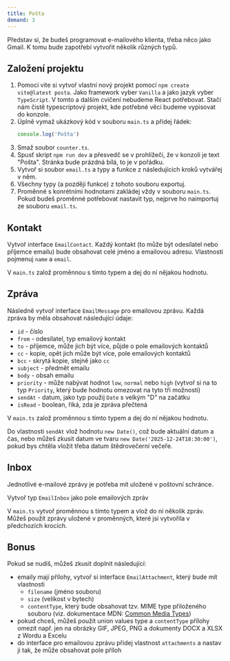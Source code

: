 ```yaml
---
title: Pošta
demand: 3
---
```


Představ si, že budeš programovat e-mailového klienta, třeba něco jako Gmail. K tomu bude zapotřebí vytvořit několik různých typů.

## Založení projektu

1. Pomocí vite si vytvoř vlastní nový projekt pomocí `npm create vite@latest posta`. Jako framework vyber `Vanilla` a jako jazyk vyber `TypeScript`. V tomto a dalším cvičení nebudeme React potřebovat. Stačí nám čistě typescriptový projekt, kde potřebné věci budeme vypisovat do konzole.
2. Úplně vymaž ukázkový kód v souboru `main.ts` a přidej řádek:
   ```ts
   console.log('Pošta')
   ```
3. Smaž soubor `counter.ts`.
4. Spusť skript `npm run dev` a přesvedč se v prohlížeči, že v konzoli je text "Pošta". Stránka bude prázdná bílá, to je v pořádku.
5. Vytvoř si soubor `email.ts` a typy a funkce z následujících kroků vytvářej v něm.
6. Všechny typy (a později funkce) z tohoto souboru exportuj.
7. Proměnné s konrétními hodnotami zakládej vždy v souboru `main.ts`. Pokud budeš proměnné potřebovat nastavit typ, nejprve ho naimportuj ze souboru `email.ts`.


## Kontakt

Vytvoř interface `EmailContact`. Každý kontakt (to může být odesílatel nebo příjemce emailu) bude obsahovat celé jméno a emailovou adresu. Vlastnosti pojmenuj `name` a `email`.

V `main.ts` založ proměnnou s tímto typem a dej do ní nějakou hodnotu.

## Zpráva

Následně vytvoř interface `EmailMessage` pro emailovou zprávu. Každá zpráva by měla obsahovat následující údaje:
- `id` - číslo
- `from` - odesílatel, typ emailový kontakt
- `to` - příjemce, může jich být více, půjde o pole emailových kontaktů
- `cc` - kopie, opět jich může být více, pole emailových kontaktů
- `bcc` - skrytá kopie, stejně jako `cc`
- `subject` - předmět emailu
- `body` - obsah emailu
- `priority` - může nabývat hodnot `low`, `normal` nebo `high` (vytvoř si na to typ `Priority`, který bude hodnotu omezovat na tyto tři možnosti)
- `sendAt` - datum, jako typ použij `Date` s velkým "D" na začátku
- `isRead` - boolean, říká, zda je zpráva přečtená

V `main.ts` založ proměnnou s tímto typem a dej do ní nějakou hodnotu.

Do vlastnosti `sendAt` vlož hodnotu `new Date()`, což bude aktuální datum a čas, nebo můžeš zkusit datum ve tvaru `new Date('2025-12-24T18:30:00')`, pokud bys chtěla vložit třeba datum štědrovečerní večeře.

## Inbox

Jednotlivé e-mailové zprávy je potřeba mít uložené v poštovní schránce.

Vytvoř typ `EmailInbox` jako pole emailových zpráv

V `main.ts` vytvoř proměnnou s tímto typem a vlož do ní několik zpráv. Můžeš použít zprávy uložené v proměnných, které jsi vytvořila v předchozích krocích.

## Bonus

Pokud se nudíš, můžeš zkusit doplnit následující:

- emaily mají přílohy, vytvoř si interface `EmailAttachment`, který bude mít vlastnosti
  * `filename` (jméno souboru)
  * `size` (velikost v bytech)
  * `contentType`, který bude obsahovat tzv. MIME type přiloženého souboru (viz. dokumentace MDN: [Common Media Types](https://developer.mozilla.org/en-US/docs/Web/HTTP/Guides/MIME_types/Common_types))
- pokud chceš, můžeš použít union values type a `contentType` přílohy omezit např. jen na obrázky GIF, JPEG, PNG a dokumenty DOCX a XLSX z Wordu a Excelu
- do interface pro emailovou zprávu přidej vlastnost `attachments` a nastav ji tak, že může obsahovat pole příloh
